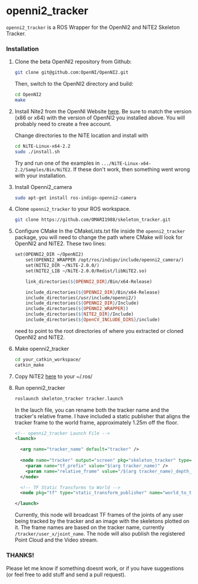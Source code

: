 openni2_tracker
===============

`openni2_tracker` is a ROS Wrapper for the OpenNI2 and NiTE2 Skeleton Tracker. 

### Installation
1. Clone the beta OpenNI2 repository from Github:

    ```bash
    git clone git@github.com:OpenNI/OpenNI2.git
    ```
    
    Then, switch to the OpenNI2 directory and build:
    
    ```bash
    cd OpenNI2
    make
    ```

2. Install Nite2 from the OpenNI Website [here](http://www.openni.org/files/nite/?count=1&download=http://www.openni.org/wp-content/uploads/2013/10/NiTE-Linux-x64-2.2.tar1.zip).  Be sure to match the version (x86 or x64) with the version of OpenNI2 you installed above.
You will probably need to create a free account.

    Change directories to the NiTE location and install with 
    
    ```bash
    cd NiTE-Linux-x64-2.2
    sudo ./install.sh
    ```
    Try and run one of the examples in `.../NiTE-Linux-x64-2.2/Samples/Bin/NiTE2`.  If these don't work, then something went wrong with your installation.

3. Install Openni2_camera
    ```bash
    sudo apt-get install ros-indigo-openni2-camera
    ```
    
4. Clone `openni2_tracker` to your ROS workspace.

    ```bash
    git clone https://github.com/OMARI1988/skeleton_tracker.git
    ```

5. Configure CMake
    In the CMakeLists.txt file inside the `openni2_tracker` package, you will need to change the path where CMake will look for OpenNI2 and NiTE2.  These two lines:
    
    ```makefile
    set(OPENNI2_DIR ~/OpenNI2)
		set(OPENNI2_WRAPPER /opt/ros/indigo/include/openni2_camera/)
		set(NITE2_DIR ~/NiTE-2.0.0/)
		set(NITE2_LIB ~/NiTE-2.0.0/Redist/libNiTE2.so)

		link_directories(${OPENNI2_DIR}/Bin/x64-Release)

		include_directories(${OPENNI2_DIR}/Bin/x64-Release)
		include_directories(/usr/include/openni2/)
		include_directories(${OPENNI2_DIR}/Include)
		include_directories(${OPENNI2_WRAPPER})
		include_directories(${NITE2_DIR}/Include)
		include_directories(${OpenCV_INCLUDE_DIRS}/include)
    ```
    need to point to the root directories of where you extracted or cloned OpenNI2 and NiTE2.

7. Make openni2_tracker

    ```bash
    cd your_catkin_workspace/
    catkin_make
    ```

8. Copy NiTE2 [here](https://drive.google.com/folderview?id=0B3ZtY2aWnhsJUmVUYndfTXNTX2M&usp=sharing) to your ~/.ros/ 

9. Run openni2_tracker
    
    ```bash
    roslaunch skeleton_tracker tracker.launch
    ```

    In the lauch file, you can rename both the tracker name and the tracker's relative frame.  I have included a static publisher that aligns the tracker frame to the world frame, approximately 1.25m off the floor.
    
    ```xml
    <!-- openni2_tracker Launch File -->
    <launch>
    
      <arg name="tracker_name" default="tracker" />
      
      <node name="tracker" output="screen" pkg="skeleton_tracker" type="tracker" >
        <param name="tf_prefix" value="$(arg tracker_name)" />
        <param name="relative_frame" value="/$(arg tracker_name)_depth_frame" />
      </node>
    
      <!-- TF Static Transforms to World -->
      <node pkg="tf" type="static_transform_publisher" name="world_to_tracker" args=" 0 0 1.25 1.5707 0 1.7707  /world /$(arg tracker_name)_depth_frame 100"/> 
    
    </launch>
    ```
    
    Currently, this node will broadcast TF frames of the joints of any user being tracked by the tracker and an image with the skeletons plotted on it.  The frame names are based on the tracker name, currently `/tracker/user_x/joint_name`. The node will also publish the registered Point Cloud and the Video stream. 
    
### THANKS!
Please let me know if something doesnt work, or if you have suggestions (or feel free to add stuff and send a pull request).
